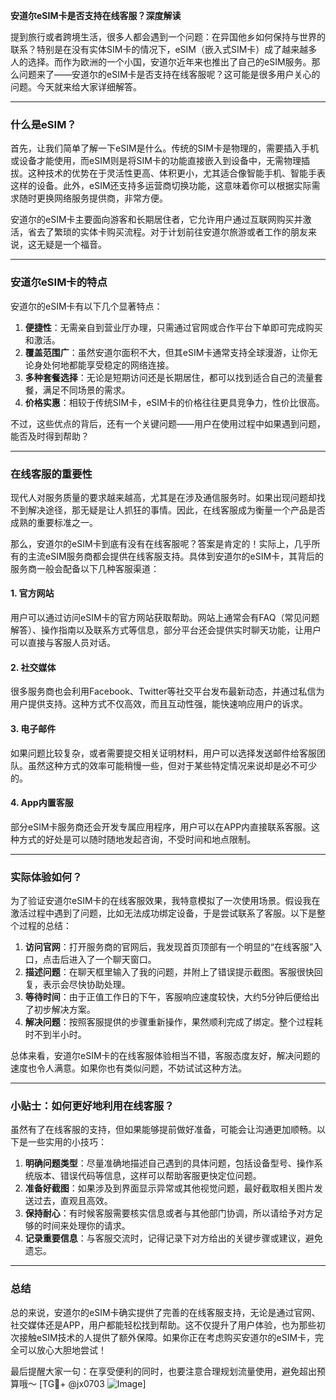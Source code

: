 **安道尔eSIM卡是否支持在线客服？深度解读**

提到旅行或者跨境生活，很多人都会遇到一个问题：在异国他乡如何保持与世界的联系？特别是在没有实体SIM卡的情况下，eSIM（嵌入式SIM卡）成了越来越多人的选择。而作为欧洲的一个小国，安道尔近年来也推出了自己的eSIM服务。那么问题来了——安道尔的eSIM卡是否支持在线客服呢？这可能是很多用户关心的问题。今天就来给大家详细解答。

---

### 什么是eSIM？

首先，让我们简单了解一下eSIM是什么。传统的SIM卡是物理的，需要插入手机或设备才能使用，而eSIM则是将SIM卡的功能直接嵌入到设备中，无需物理插拔。这种技术的优势在于灵活性更高、体积更小，尤其适合像智能手机、智能手表这样的设备。此外，eSIM还支持多运营商切换功能，这意味着你可以根据实际需求随时更换网络服务提供商，非常方便。

安道尔的eSIM卡主要面向游客和长期居住者，它允许用户通过互联网购买并激活，省去了繁琐的实体卡购买流程。对于计划前往安道尔旅游或者工作的朋友来说，这无疑是一个福音。

---

### 安道尔eSIM卡的特点

安道尔的eSIM卡有以下几个显著特点：

1. **便捷性**：无需亲自到营业厅办理，只需通过官网或合作平台下单即可完成购买和激活。
2. **覆盖范围广**：虽然安道尔面积不大，但其eSIM卡通常支持全球漫游，让你无论身处何地都能享受稳定的网络连接。
3. **多种套餐选择**：无论是短期访问还是长期居住，都可以找到适合自己的流量套餐，满足不同场景的需求。
4. **价格实惠**：相较于传统SIM卡，eSIM卡的价格往往更具竞争力，性价比很高。

不过，这些优点的背后，还有一个关键问题——用户在使用过程中如果遇到问题，能否及时得到帮助？

---

### 在线客服的重要性

现代人对服务质量的要求越来越高，尤其是在涉及通信服务时。如果出现问题却找不到解决途径，那无疑是让人抓狂的事情。因此，在线客服成为衡量一个产品是否成熟的重要标准之一。

那么，安道尔的eSIM卡到底有没有在线客服呢？答案是肯定的！实际上，几乎所有的主流eSIM服务商都会提供在线客服支持。具体到安道尔的eSIM卡，其背后的服务商一般会配备以下几种客服渠道：

#### 1. **官方网站**
   用户可以通过访问eSIM卡的官方网站获取帮助。网站上通常会有FAQ（常见问题解答）、操作指南以及联系方式等信息，部分平台还会提供实时聊天功能，让用户可以直接与客服人员对话。

#### 2. **社交媒体**
   很多服务商也会利用Facebook、Twitter等社交平台发布最新动态，并通过私信为用户提供支持。这种方式不仅高效，而且互动性强，能快速响应用户的诉求。

#### 3. **电子邮件**
   如果问题比较复杂，或者需要提交相关证明材料，用户可以选择发送邮件给客服团队。虽然这种方式的效率可能稍慢一些，但对于某些特定情况来说却是必不可少的。

#### 4. **App内置客服**
   部分eSIM卡服务商还会开发专属应用程序，用户可以在APP内直接联系客服。这种方式的好处是可以随时随地发起咨询，不受时间和地点限制。

---

### 实际体验如何？

为了验证安道尔eSIM卡的在线客服效果，我特意模拟了一次使用场景。假设我在激活过程中遇到了问题，比如无法成功绑定设备，于是尝试联系了客服。以下是整个过程的总结：

1. **访问官网**：打开服务商的官网后，我发现首页顶部有一个明显的“在线客服”入口，点击后进入了一个聊天窗口。
2. **描述问题**：在聊天框里输入了我的问题，并附上了错误提示截图。客服很快回复，表示会尽快协助处理。
3. **等待时间**：由于正值工作日的下午，客服响应速度较快，大约5分钟后便给出了初步解决方案。
4. **解决问题**：按照客服提供的步骤重新操作，果然顺利完成了绑定。整个过程耗时不到半小时。

总体来看，安道尔eSIM卡的在线客服体验相当不错，客服态度友好，解决问题的速度也令人满意。如果你也有类似问题，不妨试试这种方法。

---

### 小贴士：如何更好地利用在线客服？

虽然有了在线客服的支持，但如果能够提前做好准备，可能会让沟通更加顺畅。以下是一些实用的小技巧：

1. **明确问题类型**：尽量准确地描述自己遇到的具体问题，包括设备型号、操作系统版本、错误代码等信息，这样可以帮助客服更快定位问题。
2. **准备好截图**：如果涉及到界面显示异常或其他视觉问题，最好截取相关图片发送过去，直观且高效。
3. **保持耐心**：有时候客服需要核实信息或者与其他部门协调，所以请给予对方足够的时间来处理你的请求。
4. **记录重要信息**：与客服交流时，记得记录下对方给出的关键步骤或建议，避免遗忘。

---

### 总结

总的来说，安道尔的eSIM卡确实提供了完善的在线客服支持，无论是通过官网、社交媒体还是APP，用户都能轻松找到帮助。这不仅提升了用户体验，也为那些初次接触eSIM技术的人提供了额外保障。如果你正在考虑购买安道尔的eSIM卡，完全可以放心大胆地尝试！

最后提醒大家一句：在享受便利的同时，也要注意合理规划流量使用，避免超出预算哦～ [TG💪+ @jx0703 ![Image](https://github.com/user-attachments/assets/dbca1d08-cadb-493c-b0ec-ad6f7a83f270)]